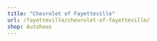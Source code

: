 ```yaml
---
title: "Chevrolet of Fayetteville"
url: /fayetteville/chevrolet-of-fayetteville/
shop: Autohaus
---
```

